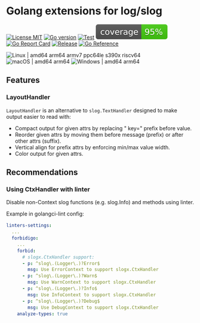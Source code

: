 # Golang extensions for log/slog

[![License MIT](https://img.shields.io/badge/license-MIT-royalblue.svg)](LICENSE)
[![Go version](https://img.shields.io/github/go-mod/go-version/powerman/slogx?color=blue)](https://go.dev/)
[![Test](https://img.shields.io/github/actions/workflow/status/powerman/slogx/test.yml?label=test)](https://github.com/powerman/slogx/actions/workflows/test.yml)
[![Coverage Status](https://raw.githubusercontent.com/powerman/slogx/gh-badges/coverage.svg)](https://github.com/powerman/slogx/actions/workflows/test.yml)
[![Go Report Card](https://goreportcard.com/badge/github.com/powerman/slogx)](https://goreportcard.com/report/github.com/powerman/slogx)
[![Release](https://img.shields.io/github/v/release/powerman/slogx?color=blue)](https://github.com/powerman/slogx/releases/latest)
[![Go Reference](https://pkg.go.dev/badge/github.com/powerman/slogx.svg)](https://pkg.go.dev/github.com/powerman/slogx)

![Linux | amd64 arm64 armv7 ppc64le s390x riscv64](https://img.shields.io/badge/Linux-amd64%20arm64%20armv7%20ppc64le%20s390x%20riscv64-royalblue)
![macOS | amd64 arm64](https://img.shields.io/badge/macOS-amd64%20arm64-royalblue)
![Windows | amd64 arm64](https://img.shields.io/badge/Windows-amd64%20arm64-royalblue)

## Features

### LayoutHandler

`LayoutHandler` is an alternative to `slog.TextHandler`
designed to make output easier to read with:

- Compact output for given attrs by replacing " key=" prefix before value.
- Reorder given attrs by moving them before message (prefix) or after other attrs (suffix).
- Vertical align for prefix attrs by enforcing min/max value width.
- Color output for given attrs.

## Recommendations

### Using CtxHandler with linter

Disable non-Context slog functions (e.g. slog.Info) and methods using linter.

Example in golangci-lint config:

```yaml
linters-settings:
  ...
  forbidigo:
    ...
    forbid:
      # slogx.CtxHandler support:
      - p: ^slog\.(Logger\.)?Error$
        msg: Use ErrorContext to support slogx.CtxHandler
      - p: ^slog\.(Logger\.)?Warn$
        msg: Use WarnContext to support slogx.CtxHandler
      - p: ^slog\.(Logger\.)?Info$
        msg: Use InfoContext to support slogx.CtxHandler
      - p: ^slog\.(Logger\.)?Debug$
        msg: Use DebugContext to support slogx.CtxHandler
    analyze-types: true
```
